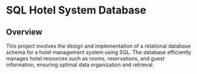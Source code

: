 # SQL Hotel System Database

## Overview
This project involves the design and implementation of a relational database schema for a hotel management system using SQL. The database efficiently manages hotel resources such as rooms, reservations, and guest information, ensuring optimal data organization and retrieval.
